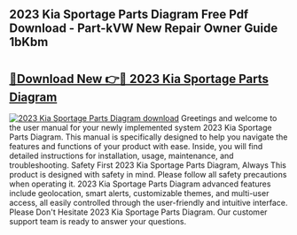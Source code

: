 ## 2023 Kia Sportage Parts Diagram Free Pdf Download - Part-kVW New Repair Owner Guide 1bKbm

# <h2><a href="http://dfsu9bz.blite.top/?on=2023+Kia+Sportage+Parts+Diagram">🔗Download New 👉🔴 2023 Kia Sportage Parts Diagram</a></h2>

[![2023 Kia Sportage Parts Diagram download](https://i.imgur.com/lujVjoI.png)](http://dfsu9bz.blite.top/?on=2023+Kia+Sportage+Parts+Diagram)
Greetings and welcome to the user manual for your newly implemented system 2023 Kia Sportage Parts Diagram. This manual is specifically designed to help you navigate the features and functions of your product with ease. Inside, you will find detailed instructions for installation, usage, maintenance, and troubleshooting. Safety First 2023 Kia Sportage Parts Diagram, Always This product is designed with safety in mind. Please follow all safety precautions when operating it. 2023 Kia Sportage Parts Diagram advanced features include geolocation, smart alerts, customizable themes, and multi-user access, all easily controlled through the user-friendly and intuitive interface. Please Don't Hesitate 2023 Kia Sportage Parts Diagram. Our customer support team is ready to answer your questions.
